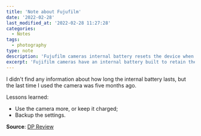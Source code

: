 ```yaml
---
title: 'Note about Fujufilm'
date: '2022-02-28'
last_modified_at: '2022-02-28 11:27:28'
categories:
  - Notes
tags:
  - photography
type: note
description: 'Fujufilm cameras internal battery resets the device when left without charge for too long.'
excerpt: 'Fujifilm cameras have an internal battery built to retain the settings. If left too long without the main battery inserted, it will empty, resetting the camera.'
---
```

I didn't find any information about how long the internal battery lasts, but the last time I used the camera was five months ago.

<p class="detached">Lessons learned:</p>

<ul class="smd-ul">
  <li>Use the camera more, or keep it charged;</li>
  <li>Backup the settings.</li>
</ul>

<p class="detached"><strong>Source</strong>: <a href="https://www.dpreview.com/forums/thread/4523883" title="Read the post on the Digital Photography Review website">DP Review</a></p>